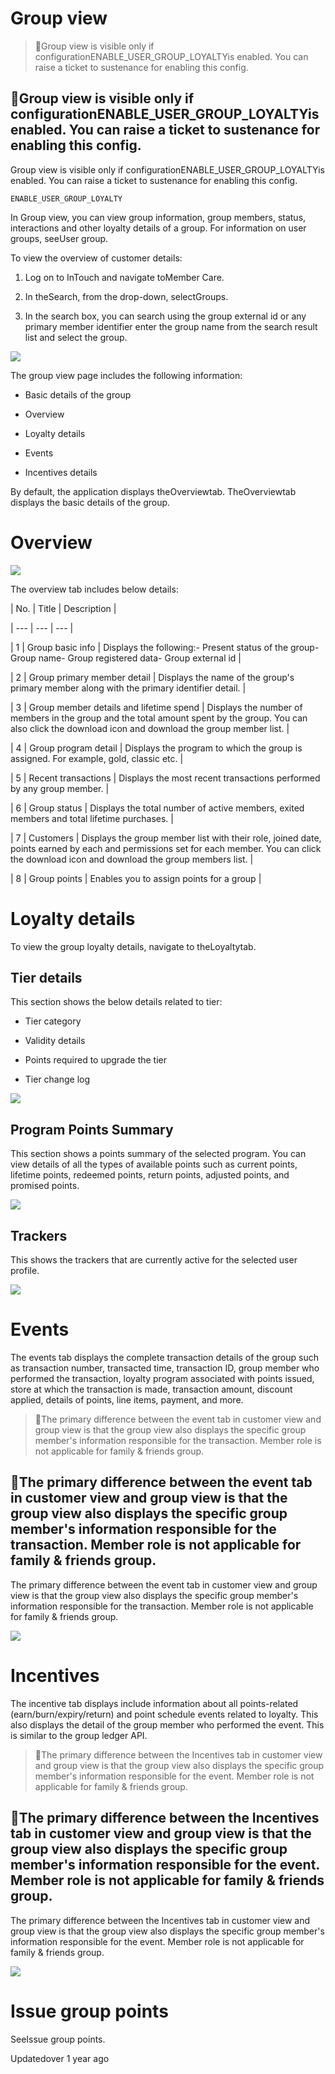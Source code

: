 # Group view

> 📘Group view is visible only if configurationENABLE_USER_GROUP_LOYALTYis enabled. You can raise a ticket to sustenance for enabling this config.

## 📘Group view is visible only if configurationENABLE_USER_GROUP_LOYALTYis enabled. You can raise a ticket to sustenance for enabling this config.

Group view is visible only if configurationENABLE_USER_GROUP_LOYALTYis enabled. You can raise a ticket to sustenance for enabling this config.

`ENABLE_USER_GROUP_LOYALTY`

In Group view, you can view group information, group members, status, interactions and other loyalty details of a group. For information on user groups, seeUser group.

To view the overview of customer details:

1. Log on to InTouch and navigate toMember Care.

2. In theSearch,  from the drop-down, selectGroups.

3. In the search box, you can search using the group external id or any primary member identifier enter the group name from the search result list and select the group.

![](https://files.readme.io/2702c62-small-Search_group.png)

The group view page includes the following information:

- Basic details of the group

- Overview

- Loyalty details

- Events

- Incentives details

By default, the application displays theOverviewtab. TheOverviewtab displays the basic details of the group.

# Overview

![](https://files.readme.io/54aa037-Overview_.png)

The overview tab includes below details:

| No. | Title | Description |

| --- | --- | --- |

| 1 | Group basic info | Displays the following:- Present status of the group- Group name- Group registered data- Group external id |

| 2 | Group primary member detail | Displays the name of the group's primary member along with the primary identifier detail. |

| 3 | Group member details and lifetime spend | Displays the number of members in the group and the total amount spent by the group. You can also click the download icon and download the group member list. |

| 4 | Group program detail | Displays the program to which the group is assigned. For example, gold, classic etc. |

| 5 | Recent transactions | Displays the most recent transactions performed by any group member. |

| 6 | Group status | Displays the total number of active members, exited members and total lifetime purchases. |

| 7 | Customers | Displays the group member list with their role, joined date, points earned by each and permissions set for each member. You can click the download icon and download the group members list. |

| 8 | Group points | Enables you to assign points for a group |



# Loyalty details

To view the group loyalty details, navigate to theLoyaltytab.

## Tier details

This section shows the below details related to tier:

- Tier category

- Validity details

- Points required to upgrade the tier

- Tier change log

![](https://files.readme.io/fe728be-View_tier_history.png)

## Program Points Summary

This section shows a points summary of the selected program. You can view details of all the types of available points such as current points, lifetime points, redeemed points, return points, adjusted points, and promised points.

![](https://files.readme.io/8e93ead-small-Program_point_summary.png)

## Trackers

This shows the trackers that are currently active for the selected user profile.

![](https://files.readme.io/9d5b2d0-small-Trackers.png)

# Events

The events tab displays the complete transaction details of the group such as transaction number, transacted time, transaction ID, group member who performed the transaction, loyalty program associated with points issued, store at which the transaction is made, transaction amount, discount applied, details of points, line items, payment, and more.

> 📘The primary difference between the event tab in customer view and group view is that the group view also displays the specific group member's information responsible for the transaction. Member role is not applicable for family & friends group.

## 📘The primary difference between the event tab in customer view and group view is that the group view also displays the specific group member's information responsible for the transaction. Member role is not applicable for family & friends group.

The primary difference between the event tab in customer view and group view is that the group view also displays the specific group member's information responsible for the transaction. Member role is not applicable for family & friends group.

![](https://files.readme.io/cf64013-small-Events.png)

# Incentives

The incentive tab displays include information about all points-related (earn/burn/expiry/return) and point schedule events related to loyalty. This also displays the detail of the group member who performed the event.  This is similar to the group ledger API.

> 📘The primary difference between the Incentives tab in customer view and group view is that the group view also displays the specific group member's information responsible for the event. Member role is not applicable for family & friends group.

## 📘The primary difference between the Incentives tab in customer view and group view is that the group view also displays the specific group member's information responsible for the event. Member role is not applicable for family & friends group.

The primary difference between the Incentives tab in customer view and group view is that the group view also displays the specific group member's information responsible for the event. Member role is not applicable for family & friends group.

![](https://files.readme.io/17ab477-GRoup_Incentive.png)

# Issue group points

SeeIssue group points.

Updatedover 1 year ago
